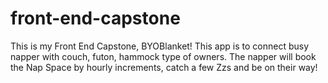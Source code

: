 # front-end-capstone
This is my Front End Capstone, BYOBlanket! This app is to connect busy napper with couch, futon, hammock type of owners. The napper will book the Nap Space by hourly increments, catch a few Zzs and be on their way!
